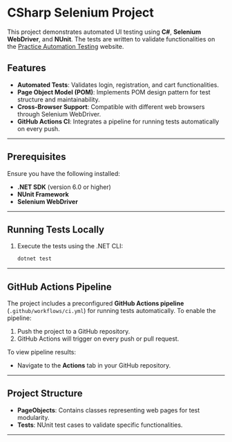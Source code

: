 # CSharp Selenium Project

This project demonstrates automated UI testing using **C#**, **Selenium WebDriver**, and **NUnit**. The tests are written to validate functionalities on the [Practice Automation Testing](https://practice.automationtesting.in/) website.

## Features

- **Automated Tests**: Validates login, registration, and cart functionalities.
- **Page Object Model (POM)**: Implements POM design pattern for test structure and maintainability.
- **Cross-Browser Support**: Compatible with different web browsers through Selenium WebDriver.
- **GitHub Actions CI**: Integrates a pipeline for running tests automatically on every push.

---

## Prerequisites

Ensure you have the following installed:

- **.NET SDK** (version 6.0 or higher)
- **NUnit Framework**
- **Selenium WebDriver**
  
---

## Running Tests Locally

1. Execute the tests using the .NET CLI:
   ```bash
   dotnet test
   ```

---

## GitHub Actions Pipeline

The project includes a preconfigured **GitHub Actions pipeline** (`.github/workflows/ci.yml`) for running tests automatically. To enable the pipeline:

1. Push the project to a GitHub repository.
2. GitHub Actions will trigger on every push or pull request.

To view pipeline results:
- Navigate to the **Actions** tab in your GitHub repository.

---

## Project Structure

- **PageObjects**: Contains classes representing web pages for test modularity.
- **Tests**: NUnit test cases to validate specific functionalities.

---
